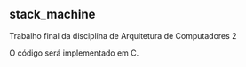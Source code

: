 ## stack_machine
Trabalho final da disciplina de Arquitetura de Computadores 2

O código será implementado em C.
